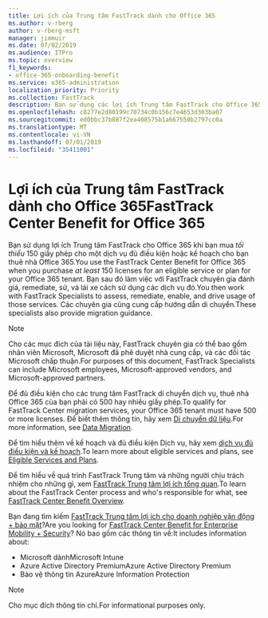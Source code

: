 ```yaml
---
title: Lợi ích của Trung tâm FastTrack dành cho Office 365
ms.author: v-rberg
author: v-rberg-msft
manager: jimmuir
ms.date: 07/02/2019
ms.audience: ITPro
ms.topic: overview
f1_keywords:
- office-365-onboarding-benefit
ms.service: o365-administration
localization_priority: Priority
ms.collection: FastTrack
description: Bạn sử dụng các lợi ích Trung tâm FastTrack cho Office 365 khi bạn mua giấy phép tối thiểu 150 cho một dịch vụ đủ điều kiện hoặc kế hoạch cho bạn thuê nhà Office 365. Bạn sau đó làm việc với FastTrack chuyên gia đánh giá, remediate, sử, và lái xe cách sử dụng các dịch vụ đó. Các chuyên gia cũng cung cấp hướng dẫn di chuyển.
ms.openlocfilehash: c8277e2d80199c70734c0b156c7e4653d303ba07
ms.sourcegitcommit: ed0bbc37b887f2ea408575b1a667550b2797cc0a
ms.translationtype: MT
ms.contentlocale: vi-VN
ms.lasthandoff: 07/01/2019
ms.locfileid: "35411001"
---
```

# <a name="fasttrack-center-benefit-for-office-365"></a><span data-ttu-id="3bcbe-105">Lợi ích của Trung tâm FastTrack dành cho Office 365</span><span class="sxs-lookup"><span data-stu-id="3bcbe-105">FastTrack Center Benefit for Office 365</span></span>

<span data-ttu-id="3bcbe-106">Bạn sử dụng lợi ích Trung tâm FastTrack cho Office 365 khi bạn mua *tối thiểu* 150 giấy phép cho một dịch vụ đủ điều kiện hoặc kế hoạch cho bạn thuê nhà Office 365.</span><span class="sxs-lookup"><span data-stu-id="3bcbe-106">You use the FastTrack Center Benefit for Office 365 when you purchase  *at least*  150 licenses for an eligible service or plan for your Office 365 tenant.</span></span> <span data-ttu-id="3bcbe-107">Bạn sau đó làm việc với FastTrack chuyên gia đánh giá, remediate, sử, và lái xe cách sử dụng các dịch vụ đó.</span><span class="sxs-lookup"><span data-stu-id="3bcbe-107">You then work with FastTrack Specialists to assess, remediate, enable, and drive usage of those services.</span></span> <span data-ttu-id="3bcbe-108">Các chuyên gia cũng cung cấp hướng dẫn di chuyển.</span><span class="sxs-lookup"><span data-stu-id="3bcbe-108">These specialists also provide migration guidance.</span></span> 
  
> [!NOTE]
> <span data-ttu-id="3bcbe-109">Cho các mục đích của tài liệu này, FastTrack chuyên gia có thể bao gồm nhân viên Microsoft, Microsoft đã phê duyệt nhà cung cấp, và các đối tác Microsoft chấp thuận.</span><span class="sxs-lookup"><span data-stu-id="3bcbe-109">For purposes of this document, FastTrack Specialists can include Microsoft employees, Microsoft-approved vendors, and Microsoft-approved partners.</span></span> 
  
<span data-ttu-id="3bcbe-110">Để đủ điều kiện cho các trung tâm FastTrack di chuyển dịch vụ, thuê nhà Office 365 của bạn phải có 500 hay nhiều giấy phép.</span><span class="sxs-lookup"><span data-stu-id="3bcbe-110">To qualify for FastTrack Center migration services, your Office 365 tenant must have 500 or more licenses.</span></span> <span data-ttu-id="3bcbe-111">Để biết thêm thông tin, hãy xem [Di chuyển dữ liệu](O365-data-migration.md).</span><span class="sxs-lookup"><span data-stu-id="3bcbe-111">For more information, see [Data Migration](O365-data-migration.md).</span></span>
  
<span data-ttu-id="3bcbe-112">Để tìm hiểu thêm về kế hoạch và đủ điều kiện Dịch vụ, hãy xem [dịch vụ đủ điều kiện và kế hoạch](M365-eligible-services-and-plans.md).</span><span class="sxs-lookup"><span data-stu-id="3bcbe-112">To learn more about eligible services and plans, see [Eligible Services and Plans](M365-eligible-services-and-plans.md).</span></span>
  
<span data-ttu-id="3bcbe-113">Để tìm hiểu về quá trình FastTrack Trung tâm và những người chịu trách nhiệm cho những gì, xem [FastTrack Trung tâm lợi ích tổng quan](O365-fasttrack-benefit-overview.md).</span><span class="sxs-lookup"><span data-stu-id="3bcbe-113">To learn about the FastTrack Center process and who's responsible for what, see [FastTrack Center Benefit Overview](O365-fasttrack-benefit-overview.md).</span></span>
  
<span data-ttu-id="3bcbe-114">Bạn đang tìm kiếm [FastTrack Trung tâm lợi ích cho doanh nghiệp vận động + bảo mật](EMS-fasttrack-benefit-for-EMS.md)?</span><span class="sxs-lookup"><span data-stu-id="3bcbe-114">Are you looking for [FastTrack Center Benefit for Enterprise Mobility + Security](EMS-fasttrack-benefit-for-EMS.md)?</span></span> <span data-ttu-id="3bcbe-115">Nó bao gồm các thông tin về:</span><span class="sxs-lookup"><span data-stu-id="3bcbe-115">It includes information about:</span></span>
  
- <span data-ttu-id="3bcbe-116">Microsoft dành</span><span class="sxs-lookup"><span data-stu-id="3bcbe-116">Microsoft Intune</span></span>    
- <span data-ttu-id="3bcbe-117">Azure Active Directory Premium</span><span class="sxs-lookup"><span data-stu-id="3bcbe-117">Azure Active Directory Premium</span></span> 
- <span data-ttu-id="3bcbe-118">Bảo vệ thông tin Azure</span><span class="sxs-lookup"><span data-stu-id="3bcbe-118">Azure Information Protection</span></span>
    
> [!NOTE]
> <span data-ttu-id="3bcbe-119">Cho mục đích thông tin chỉ.</span><span class="sxs-lookup"><span data-stu-id="3bcbe-119">For informational purposes only.</span></span> 
